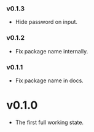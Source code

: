 ### v0.1.3
- Hide password on input.

### v0.1.2
- Fix package name internally.

### v0.1.1
- Fix package name in docs.

# v0.1.0
- The first full working state.
